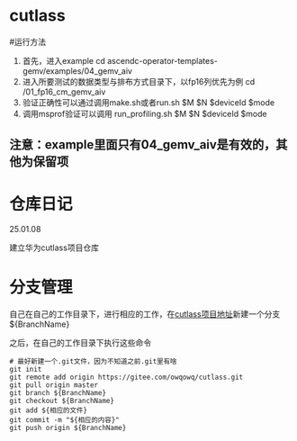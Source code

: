 # cutlass

#运行方法
1. 首先，进入example
cd ascendc-operator-templates-gemv/examples/04_gemv_aiv
2. 进入所要测试的数据类型与排布方式目录下，以fp16列优先为例
cd /01_fp16_cm_gemv_aiv
3. 验证正确性可以通过调用make.sh或者run.sh $M $N $deviceId $mode
4. 调用msprof验证可以调用 run_profiling.sh $M $N $deviceId $mode

## 注意：example里面只有04_gemv_aiv是有效的，其他为保留项
# 仓库日记
25.01.08

建立华为cutlass项目仓库
# 分支管理
自己在自己的工作目录下，进行相应的工作，在[cutlass项目地址](https://gitee.com/owqowq/cutlass)新建一个分支${BranchName}

之后，在自己的工作目录下执行这些命令
```shell
# 最好新建一个.git文件，因为不知道之前.git里有啥
git init
git remote add origin https://gitee.com/owqowq/cutlass.git
git pull origin master
git branch ${BranchName}
git checkout ${BranchName}
git add ${相应的文件}
git commit -m "${相应的内容}"
git push origin ${BranchName}
```